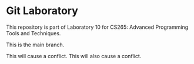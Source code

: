 # Git Laboratory

This repository is part of Laboratory 10 for CS265: Advanced Programming Tools and Techniques.

This is the main branch.

This will cause a conflict.
This will also cause a conflict.

